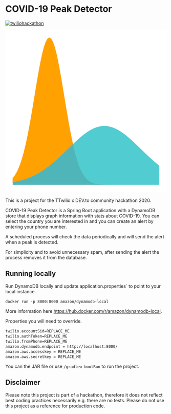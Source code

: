 # COVID-19 Peak Detector

[![twiliohackathon](https://img.shields.io/badge/twiliohackathon-dev.to-success)](https://retrolog.io)

![logo](src/main/resources/static/images/flatten-curve.png)

This is a project for the TTwilio x DEV.to community hackathon 2020.

COVID-19 Peak Detector is a Spring Boot application with a DynamoDB store that displays graph information with stats about COVID-19. You can select the country you are interested in and you can create an alert by entering your phone number.

A scheduled process will check the data periodically and will send the alert when a peak is detected.

For simplicity and to avoid unnecessary spam, after sending the alert the process removes it from the database.

## Running locally

Run DynamoDB locally and update application.properties` to point to your local instance.
```
docker run -p 8000:8000 amazon/dynamodb-local
```

More information here https://hub.docker.com/r/amazon/dynamodb-local.

Properties you will need to override.

```
twilio.accountSid=REPLACE_ME
twilio.authToken=REPLACE_ME
twilio.fromPhone=REPLACE_ME
amazon.dynamodb.endpoint = http://localhost:8000/
amazon.aws.accesskey = REPLACE_ME
amazon.aws.secretkey = REPLACE_ME
```

You can the JAR file or use `/gradlew bootRun` to run the project.

## Disclaimer

Please note this project is part of a hackathon, therefore it does not reflect best coding practices necessarily e.g. there are no tests. Please do not use this project as a reference for production code.